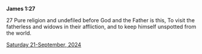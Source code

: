 **James 1:27**

27 Pure religion and undefiled before God and the Father is this, To visit the fatherless and widows in their affliction, and to keep himself unspotted from the world. 

[Saturday 21-September, 2024](https://getbible.life/kjv/James/1/27)

